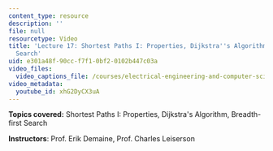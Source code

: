 ```yaml
---
content_type: resource
description: ''
file: null
resourcetype: Video
title: 'Lecture 17: Shortest Paths I: Properties, Dijkstra''s Algorithm, Breadth-first
  Search'
uid: e301a48f-90cc-f7f1-0bf2-0102b447c03a
video_files:
  video_captions_file: /courses/electrical-engineering-and-computer-science/6-046j-introduction-to-algorithms-sma-5503-fall-2005/video-lectures/lecture-17-shortest-paths-i-properties-dijkstras-algorithm-breadth-first-search/xhG2DyCX3uA.vtt
video_metadata:
  youtube_id: xhG2DyCX3uA
---
```


**Topics covered:** Shortest Paths I: Properties, Dijkstra's Algorithm, Breadth-first Search

**Instructors**: Prof. Erik Demaine, Prof. Charles Leiserson